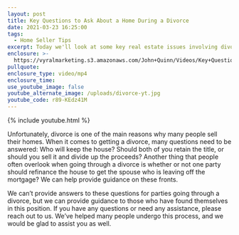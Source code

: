 ```yaml
---
layout: post
title: Key Questions to Ask About a Home During a Divorce
date: 2021-03-23 16:25:00
tags:
  - Home Seller Tips
excerpt: Today we'll look at some key real estate issues involving divorce.
enclosure: >-
  https://vyralmarketing.s3.amazonaws.com/John+Quinn/Videos/Key+Questions+to+Ask+About+a+Home+During+a+Divorce.mp4
pullquote:
enclosure_type: video/mp4
enclosure_time:
use_youtube_image: false
youtube_alternate_image: /uploads/divorce-yt.jpg
youtube_code: r89-KEdz41M
---
```

{% include youtube.html %}

Unfortunately, divorce is one of the main reasons why many people sell their homes. When it comes to getting a divorce, many questions need to be answered: Who will keep the house? Should both of you retain the title, or should you sell it and divide up the proceeds? Another thing that people often overlook when going through a divorce is whether or not one party should refinance the house to get the spouse who is leaving off the mortgage? We can help provide guidance on these fronts.

We can’t provide answers to these questions for parties going through a divorce, but we can provide guidance to those who have found themselves in this position. If you have any questions or need any assistance, please reach out to us. We’ve helped many people undergo this process, and we would be glad to assist you as well.
